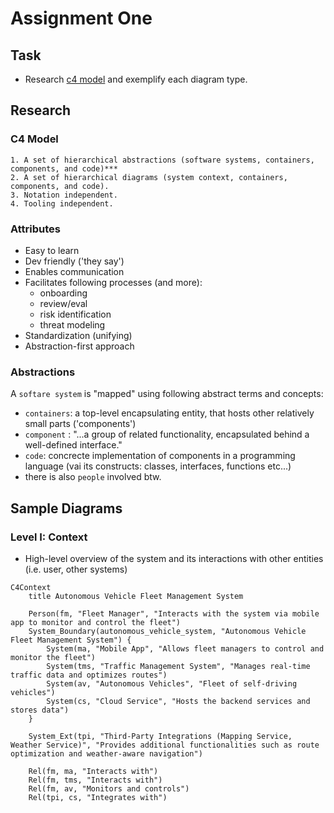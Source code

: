 # Assignment One

## Task

- Research [c4 model](c4model.com) and exemplify each diagram type.

## Research

### C4 Model

```
1. A set of hierarchical abstractions (software systems, containers, components, and code)***
2. A set of hierarchical diagrams (system context, containers, components, and code).
3. Notation independent.
4. Tooling independent.
```

### Attributes
- Easy to learn
- Dev friendly ('they say')
- Enables communication
- Facilitates following processes (and more):
  - onboarding
  - review/eval
  - risk identification
  - threat modeling
- Standardization (unifying)
- Abstraction-first approach

### Abstractions
A `softare system` is "mapped" using following abstract terms and concepts:
- `containers`: a top-level encapsulating entity, that hosts other relatively small parts ('components')
- `component` : "...a group of related functionality, encapsulated behind a well-defined interface."
- `code`: concrecte implementation of components in a programming language (vai its constructs: classes, interfaces, functions etc...)
- there is also `people` involved btw.


## Sample Diagrams

### Level I: Context
- High-level overview of the system and its interactions with other entities (i.e. user, other systems)
```mermaid
C4Context
    title Autonomous Vehicle Fleet Management System

    Person(fm, "Fleet Manager", "Interacts with the system via mobile app to monitor and control the fleet")
    System_Boundary(autonomous_vehicle_system, "Autonomous Vehicle Fleet Management System") {
        System(ma, "Mobile App", "Allows fleet managers to control and monitor the fleet")
        System(tms, "Traffic Management System", "Manages real-time traffic data and optimizes routes")
        System(av, "Autonomous Vehicles", "Fleet of self-driving vehicles")
        System(cs, "Cloud Service", "Hosts the backend services and stores data")
    }

    System_Ext(tpi, "Third-Party Integrations (Mapping Service, Weather Service)", "Provides additional functionalities such as route optimization and weather-aware navigation")

    Rel(fm, ma, "Interacts with")
    Rel(fm, tms, "Interacts with")
    Rel(fm, av, "Monitors and controls")
    Rel(tpi, cs, "Integrates with")


```